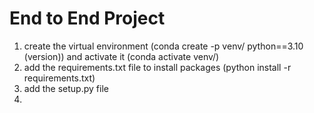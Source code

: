 # End to End Project

1. create the virtual environment (conda create -p venv/ python==3.10 (version)) and activate it (conda activate venv/)
2. add the requirements.txt file to install packages (python install -r requirements.txt)
3. add the setup.py file
4. 